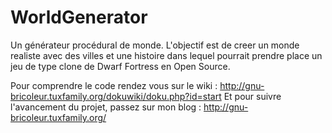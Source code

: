 # WorldGenerator
Un générateur procédural de monde.
L'objectif est de creer un monde realiste avec des villes et une histoire dans lequel pourrait prendre place un jeu de type clone de Dwarf Fortress en Open Source.

Pour comprendre le code rendez vous sur le wiki : http://gnu-bricoleur.tuxfamily.org/dokuwiki/doku.php?id=start
Et pour suivre l'avancement du projet, passez sur mon blog : http://gnu-bricoleur.tuxfamily.org/

